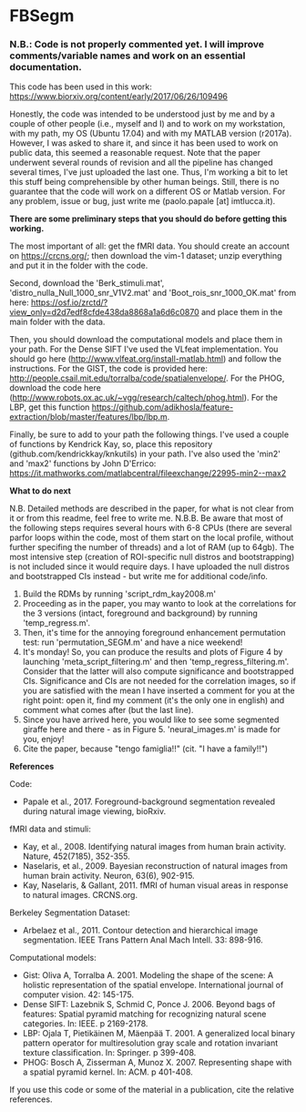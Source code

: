 # FBSegm

### N.B.: Code is not properly commented yet. I will improve comments/variable names and work on an essential documentation.

This code has been used in this work: https://www.biorxiv.org/content/early/2017/06/26/109496

Honestly, the code was intended to be understood just by me and by a couple of other people (i.e., myself and I) and to work on my workstation, with my path, my OS (Ubuntu 17.04) and with my MATLAB version (r2017a). However, I was asked to share it, and since it has been used to work on public data, this seemed a reasonable request. Note that the paper underwent several rounds of revision and all the pipeline has changed several times, I've just uploaded the last one. Thus, I'm working a bit to let this stuff being comprehensible by other human beings. Still, there is no guarantee that the code will work on a different OS or Matlab version. For any problem, issue or bug, just write me (paolo.papale [at] imtlucca.it). 

**There are some preliminary steps that you should do before getting this working.** 

The most important of all: get the fMRI data. You should create an account on https://crcns.org/; then download the vim-1 dataset; unzip everything and put it in the folder with the code.

Second, download the 'Berk_stimuli.mat', 'distro_nulla_Null_1000_snr_V1V2.mat' and 'Boot_rois_snr_1000_OK.mat' from here: https://osf.io/zrctd/?view_only=d2d7edf8cfde438da8868a1a6d6c0870 and place them in the main folder with the data. 

Then, you should download the computational models and place them in your path. For the Dense SIFT I've used the VLfeat implementation. You should go here (http://www.vlfeat.org/install-matlab.html) and follow the instructions. For the GIST, the code is provided here: http://people.csail.mit.edu/torralba/code/spatialenvelope/. For the PHOG, download the code here (http://www.robots.ox.ac.uk/~vgg/research/caltech/phog.html). For the LBP, get this function https://github.com/adikhosla/feature-extraction/blob/master/features/lbp/lbp.m.

Finally, be sure to add to your path the following things. I've used a couple of functions by Kendrick Kay, so, place this repository (github.com/kendrickkay/knkutils) in your path. I've also used the 'min2' and 'max2' functions by John D'Errico: https://it.mathworks.com/matlabcentral/fileexchange/22995-min2--max2

**What to do next** 

N.B. Detailed methods are described in the paper, for what is not clear from it or from this readme, feel free to write me.
N.B.B. Be aware that most of the following steps requires several hours with 6-8 CPUs (there are several parfor loops within the code, most of them start on the local profile, without further specifing the number of threads) and a lot of RAM (up to 64gb). The most intensive step (creation of ROI-specific null distros and bootstrapping) is not included since it would require days. I have uploaded the null distros and bootstrapped CIs instead - but write me for additional code/info. 

1. Build the RDMs by running 'script_rdm_kay2008.m'
2. Proceeding as in the paper, you may wanto to look at the correlations for the 3 versions (intact, foreground and background) by running 'temp_regress.m'.
3. Then, it's time for the annoying foreground enhancement permutation test: run 'permutation_SEGM.m' and have a nice weekend!
4. It's monday! So, you can produce the results and plots of Figure 4 by launching 'meta_script_filtering.m' and then 'temp_regress_filtering.m'. Consider that the latter will also compute significance and bootstrapped CIs. Significance and CIs are not needed for the correlation images, so if you are satisfied with the mean I have inserted a comment for you at the right point: open it, find my comment (it's the only one in english) and comment what comes after (but the last line). 
5. Since you have arrived here, you would like to see some segmented giraffe here and there - as in Figure 5. 'neural_images.m' is made for you, enjoy!
6. Cite the paper, because "tengo famiglia!!" (cit. "I have a family!!") 

**References** 

Code: 
* Papale et al., 2017. Foreground-background segmentation revealed during natural image viewing, bioRxiv.

fMRI data and stimuli: 
* Kay, et al., 2008. Identifying natural images from human brain activity. Nature, 452(7185), 352-355.
* Naselaris, et al., 2009. Bayesian reconstruction of natural images from human brain activity. Neuron, 63(6), 902-915.
* Kay, Naselaris, & Gallant, 2011. fMRI of human visual areas in response to natural images. CRCNS.org.

Berkeley Segmentation Dataset: 
* Arbelaez et al., 2011. Contour detection and hierarchical image segmentation. IEEE Trans Pattern Anal Mach Intell. 33: 898-916.

Computational models:
* Gist: Oliva A, Torralba A. 2001. Modeling the shape of the scene: A holistic representation of the spatial envelope. International journal of computer vision. 42: 145-175.
* Dense SIFT: Lazebnik S, Schmid C, Ponce J. 2006. Beyond bags of features: Spatial pyramid matching for recognizing natural scene categories. In: IEEE. p 2169-2178.
* LBP: Ojala T, Pietikäinen M, Mäenpää T. 2001. A generalized local binary pattern operator for multiresolution gray scale and rotation invariant texture classification. In: Springer. p 399-408.
* PHOG: Bosch A, Zisserman A, Munoz X. 2007. Representing shape with a spatial pyramid kernel. In: ACM. p 401-408.

If you use this code or some of the material in a publication, cite the relative references.
